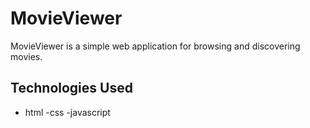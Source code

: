 # MovieViewer

MovieViewer is a simple web application for browsing and discovering movies.

## Technologies Used
 - html
 -css
 -javascript
 